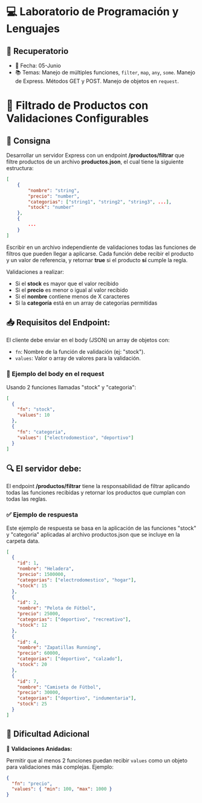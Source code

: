 # 💻 Laboratorio de Programación y Lenguajes

## 🧪 Recuperatorio

- 📅 Fecha: 05-Junio
- 📚 Temas: Manejo de múltiples funciones, `filter`, `map`, `any`, `some`. Manejo de Express. Métodos GET y POST. Manejo de objetos en `request`.

# 🛒 Filtrado de Productos con Validaciones Configurables

## 📝 Consigna

Desarrollar un servidor Express con un endpoint **/productos/filtrar** que filtre productos de un archivo **productos.json**, el cual tiene la siguiente estructura:

```json
[
    {
        "nombre": "string",
        "precio": "number",
        "categorias": ["string1", "string2", "string3", ...],
        "stock": "number"
    },
    {
        ...
    }
]
```

Escribir en un archivo independiente de validaciones todas las funciones de filtros que pueden llegar a aplicarse. Cada función debe recibir el producto y un valor de referencia, y retornar **true** si el producto **sí** cumple la regla.

Validaciones a realizar:

- Si el **stock** es mayor que el valor recibido
- Si el **precio** es menor o igual al valor recibido
- Si el **nombre** contiene menos de X caracteres
- Si la **categoría** está en un array de categorías permitidas

## 📥 Requisitos del Endpoint:

El cliente debe enviar en el body (JSON) un array de objetos con:

- `fn`: Nombre de la función de validación (ej: "stock").
- `values`: Valor o array de valores para la validación.

### 📌 Ejemplo del body en el request

Usando 2 funciones llamadas "stock" y "categoria":

```json
[
  {
    "fn": "stock",
    "values": 10
  },
  {
    "fn": "categoria",
    "values": ["electrodomestico", "deportivo"]
  }
]
```

## 🔍 El servidor debe:

El endpoint **/productos/filtrar** tiene la responsabilidad de filtrar aplicando todas las funciones recibidas y retornar los productos que cumplan con todas las reglas.

### ✅ Ejemplo de respuesta

Este ejemplo de respuesta se basa en la aplicación de las funciones "stock" y "categoria" aplicadas al archivo productos.json que se incluye en la carpeta data.

```json
[
  {
    "id": 1,
    "nombre": "Heladera",
    "precio": 1500000,
    "categorias": ["electrodomestico", "hogar"],
    "stock": 15
  },
  {
    "id": 2,
    "nombre": "Pelota de Fútbol",
    "precio": 25000,
    "categorias": ["deportivo", "recreativo"],
    "stock": 12
  },
  {
    "id": 4,
    "nombre": "Zapatillas Running",
    "precio": 60000,
    "categorias": ["deportivo", "calzado"],
    "stock": 20
  },
  {
    "id": 7,
    "nombre": "Camiseta de Fútbol",
    "precio": 30000,
    "categorias": ["deportivo", "indumentaria"],
    "stock": 25
  }
]
```

## 🎯 Dificultad Adicional

🔄 **Validaciones Anidadas:**

Permitir que al menos 2 funciones puedan recibir `values` como un objeto para validaciones más complejas. Ejemplo:

```json
{
  "fn": "precio",
  "values": { "min": 100, "max": 1000 }
}
```
